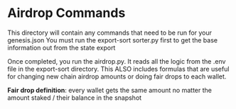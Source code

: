 # Airdrop Commands

This directory will contain any commands that need to be run for your genesis.json
You must run the export-sort sorter.py first to get the base information out from the state export

Once completed, you run the airdrop.py. It reads all the logic from the .env file in the export-sort directory.
This ALSO includes formulas that are useful for changing new chain airdrop amounts or doing fair drops to each wallet.

**Fair drop definition**: every wallet gets the same amount no matter the amount staked / their balance in the snapshot
